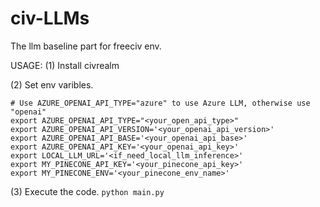 # civ-LLMs

The llm baseline part for freeciv env.

USAGE:
(1) Install civrealm

(2) Set env varibles.

```
# Use AZURE_OPENAI_API_TYPE="azure" to use Azure LLM, otherwise use "openai"
export AZURE_OPENAI_API_TYPE="<your_open_api_type>"
export AZURE_OPENAI_API_VERSION='<your_openai_api_version>'
export AZURE_OPENAI_API_BASE='<your_openai_api_base>'
export AZURE_OPENAI_API_KEY='<your_openai_api_key>'
export LOCAL_LLM_URL='<if_need_local_llm_inference>'
export MY_PINECONE_API_KEY='<your_pinecone_api_key>'
export MY_PINECONE_ENV='<your_pinecone_env_name>'
```

(3) Execute the code.
`python main.py`
